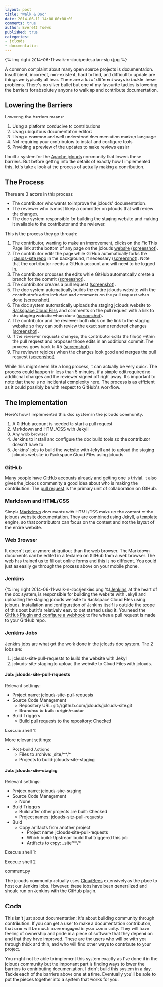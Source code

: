 ```yaml
---
layout: post
title: "Walk & Doc"
date: 2014-06-11 14:00:00+00:00
comments: true
author: Everett Toews
published: true
categories:
- jclouds
- documentation
---
```

{% img right 2014-06-11-walk-n-doc/pedestrian-sign.jpg %} 
 
A common complaint about many open source projects is documentation. Insufficient, incorrect, non-existent, hard to find, and difficult to update are things we typically all hear. There are a lot of different ways to tackle these problems. There's no silver bullet but one of my favourite tactics is lowering the barriers for absolutely anyone to walk up and contribute documentation.

<!-- more -->

## Lowering the Barriers

Lowering the barriers means:

1. Using a platform conducive to contributions
1. Using ubiquitous documentation editors
1. Using a common and well understood documentation markup language
1. Not requiring your contributors to install and configure tools
1. Providing a preview of the updates to make reviews easier

I built a system for the [Apache jclouds](http://jclouds.apache.org/) community that lowers these barriers. But before getting into the details of exactly how I implemented this, let's take a look at the process of actually making a contribution.

## The Process

There are 3 actors in this process:

* The contributor who wants to improve the jclouds' documentation.
* The reviewer who is most likely a committer on jclouds that will review the changes.
* The doc system responsible for building the staging website and making it available to the contributor and the reviewer.

This is the process they go through:

1. The contributor, wanting to make an improvement, clicks on the Fix This Page link at the bottom of any page on the jclouds [website](http://jclouds.apache.org/) ([screenshot](/images/2014-06-11-walk-n-doc/walk-n-doc-01.png)).
1. The contributor edits the page while GitHub automatically forks the [jclouds-site repo](https://github.com/jclouds/jclouds-site/) in the background, if necessary ([screenshot](/images/2014-06-11-walk-n-doc/walk-n-doc-02.png)). Note that the contributor needs a GitHub account and will need to be logged in.
1. The contributor proposes the edits while GitHub automatically create a branch for the commit ([screenshot](/images/2014-06-11-walk-n-doc/walk-n-doc-03.png)).
1. The contributor creates a pull request ([screenshot](/images/2014-06-11-walk-n-doc/walk-n-doc-04.png)).
1. The doc system automatically builds the entire jclouds website with the contributor's edits included and comments on the pull request when done ([screenshot](/images/2014-06-11-walk-n-doc/walk-n-doc-05.png)).
1. The doc system automatically uploads the staging jclouds website to [Rackspace Cloud Files](http://jclouds.apache.org/guides/rackspace/#files) and comments on the pull request with a link to the staging website when done ([screenshot](/images/2014-06-11-walk-n-doc/walk-n-doc-06.png)).
1. The contributor and the reviewer both click on the link to the staging website so they can both review the exact same rendered changes ([screenshot](/images/2014-06-11-walk-n-doc/walk-n-doc-07.png)).
1. If the reviewer requests changes, the contributor edits the file(s) within the pull request and proposes those edits in an additional commit. The process goes back to #5 ([screenshot](/images/2014-06-11-walk-n-doc/walk-n-doc-08.png)).
1. The reviewer rejoices when the changes look good and merges the pull request ([screenshot](/images/2014-06-11-walk-n-doc/walk-n-doc-09.png)).

While this might seem like a long process, it can actually be very quick. The process could happen in less than 5 minutes, if a simple edit required no additional changes and the reviewer signed off right away. It's important to note that there is no incidental complexity here. The process is as efficient as it could possibly be with respect to GitHub's workflow.

## The Implementation

Here's how I implemented this doc system in the jclouds community.

1. A GitHub account is needed to start a pull request
1. Markdown and HTML/CSS with Jekyll
1. Any web browser
1. Jenkins to install and configure the doc build tools so the contributor doesn't have to
1. Jenkins' jobs to build the website with Jekyll and to upload the staging jclouds website to Rackspace Cloud Files using jclouds

### GitHub

Many people have [GitHub](https://github.com/) accounts already and getting one is trivial. It also gives the jclouds community a good idea about who is making the contribution. The [pull request](https://help.github.com/articles/using-pull-requests) is the primary unit of collaboration on GitHub.

### Markdown and HTML/CSS

Simple [Markdown](http://daringfireball.net/projects/markdown/) documents with HTML/CSS make up the content of the jclouds website documentation. They are combined using [Jekyll](http://jekyllrb.com/), a template engine, so that contributors can focus on the content and not the layout of the entire website.

### Web Browser

It doesn't get anymore ubiquitous than the web browser. The Markdown documents can be edited in a textarea on GitHub from a web browser. The web has trained us to fill out online forms and this is no different. You could just as easily go through the process above on your mobile phone.

### Jenkins

{% img right 2014-06-11-walk-n-doc/jenkins.png %}[Jenkins](http://jenkins-ci.org/), at the heart of the doc system, is responsible for building the website with Jekyll and uploading the staging jclouds website to Rackspace Cloud Files using jclouds. Installation and configuration of Jenkins itself is outside the scope of this post but it's relatively easy to get started using it. You need the [GitHub Plugin and configure a webhook](http://blog.cloudbees.com/2012/01/better-integration-between-jenkins-and.html) to fire when a pull request is made to your GitHub repo.

### Jenkins Jobs

Jenkins jobs are what get the work done in the jclouds doc system. The 2 jobs are:

1. jclouds-site-pull-requests to build the website with Jekyll
1. jclouds-site-staging to upload the website to Cloud Files with jclouds.

#### Job: jclouds-site-pull-requests

Relevant settings:

* Project name: jclouds-site-pull-requests
* Source Code Management
  * Repository URL: git://github.com/jclouds/jclouds-site.git
  * Branches to build: origin/master
* Build Triggers
  * Build pull requests to the repository: Checked

Execute shell 1:

<script src="https://gist.github.com/everett-toews/e2061a056b31b1bc5a2c.js"></script>

More relevant settings:

* Post-build Actions
  * Files to archive: _site/**/*
  * Projects to build: jclouds-site-staging

#### Job: jclouds-site-staging

Relevant settings:

* Project name: jclouds-site-staging
* Source Code Management
  * None
* Build Triggers
  * Build after other projects are built: Checked
  * Project names: jclouds-site-pull-requests
* Build
  * Copy artifacts from another project
    * Project name: jclouds-site-pull-requests
    * Which build: Upstream build that triggered this job
    * Artifacts to copy: _site/**/*

Execute shell 1:

<script src="https://gist.github.com/everett-toews/034473bad5ad6cd5cad2.js"></script>

Execute shell 2:

<script src="https://gist.github.com/everett-toews/9dd74e0f655e6b567253.js"></script>

comment.py

<script src="https://gist.github.com/everett-toews/4e7295ecfd33ac14d92e.js"></script>

The jclouds community actually uses [CloudBees](http://www.cloudbees.com/) extensively as the place to host our Jenkins jobs. However, these jobs have been generalized and should run on Jenkins with the GitHub plugin.

## Coda

This isn't just about documentation; it's about building community through contribution. If you can get a user to make a documentation contribution, that user will be much more engaged in your community. They will have feeling of ownership and pride in a piece of software that they depend on and that they have improved. These are the users who will be with you through thick and thin, and who will find other ways to contribute to your project.

You might not be able to implement this system exactly as I've done it in the jclouds community but the important part is finding ways to lower the barriers to contributing documentation. I didn't build this system in a day. Tackle each of the barriers above one at a time. Eventually you'll be able to put the pieces together into a system that works for you.

